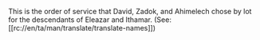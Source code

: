This is the order of service that David, Zadok, and Ahimelech chose by lot for the descendants of Eleazar and Ithamar. (See: [[rc://en/ta/man/translate/translate-names]])